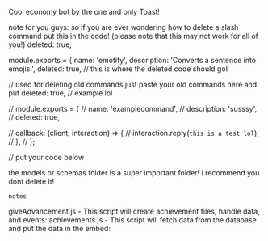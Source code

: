Cool economy bot by the one and only Toast!

note for you guys: so if you are ever wondering how to delete a slash command put this in the code! (please note that this may not work for all of you!)
deleted: true, 

module.exports = { 
name: 'emotify', 
description: 'Converts a sentence into emojis.', 
deleted: true, // this is where the deleted code should go!


// used for deleting old commands just paste your old commands here and put deleted: true,
// example lol

// module.exports = {
//  name: 'examplecommand',
//  description: 'susssy',
//  deleted: true,

//  callback: (client, interaction) => {
//    interaction.reply(`this is a test lol`);
//  },
// };

// put your code below

the models or schemas folder is a super important folder! i recommend you dont delete it!

`notes`

giveAdvancement.js - This script will create achievement files, handle data, and events:
achievements.js - This script will fetch data from the database and put the data in the embed: